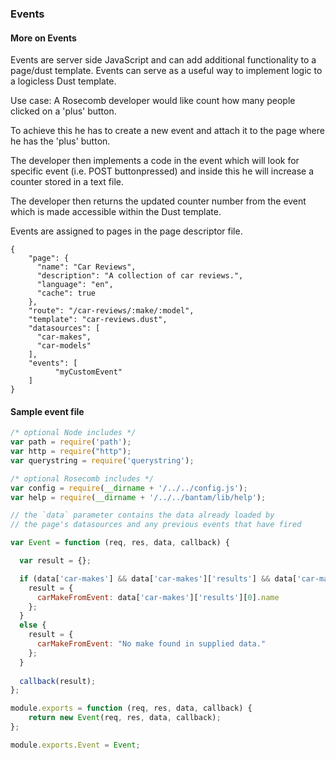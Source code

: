 ### Events

#### More on Events

Events are server side JavaScript and can add additional functionality to a page/dust template. Events can serve as a useful way to implement logic to a logicless Dust template.

Use case:
A Rosecomb developer would like count how many people clicked on a 'plus' button.

To achieve this he has to create a new event and attach it to the page where he has the 'plus' button.

The developer then implements a code in the event which will look for specific event (i.e. POST buttonpressed) and inside this he will increase a counter stored in a text file.

The developer then returns the updated counter number from the event which is made accessible within the Dust template.


Events are assigned to pages in the page descriptor file.

```
{
    "page": {
      "name": "Car Reviews",
      "description": "A collection of car reviews.",
      "language": "en",
      "cache": true
    },
    "route": "/car-reviews/:make/:model",
    "template": "car-reviews.dust",
    "datasources": [
      "car-makes",
      "car-models"
    ],
    "events": [
		  "myCustomEvent"
    ]
}

```

#### Sample event file

```js
/* optional Node includes */
var path = require('path');
var http = require("http");
var querystring = require('querystring');

/* optional Rosecomb includes */
var config = require(__dirname + '/../../config.js');
var help = require(__dirname + '/../../bantam/lib/help');

// the `data` parameter contains the data already loaded by 
// the page's datasources and any previous events that have fired

var Event = function (req, res, data, callback) {

  var result = {};

  if (data['car-makes'] && data['car-makes']['results'] && data['car-makes']['results'][0]) {
    result = {
      carMakeFromEvent: data['car-makes']['results'][0].name
    };
  }
  else {
    result = {
      carMakeFromEvent: "No make found in supplied data."
    }; 
  }
  
  callback(result);
};

module.exports = function (req, res, data, callback) {
    return new Event(req, res, data, callback);
};

module.exports.Event = Event;

```